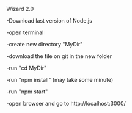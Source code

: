 Wizard 2.0


-Download last version of Node.js

-open terminal

-create new directory "MyDir"

-download the file on git in the new folder

-run "cd MyDir"

-run "npm install" (may take some minute)

-run "npm start"

-open browser and go to http://localhost:3000/


